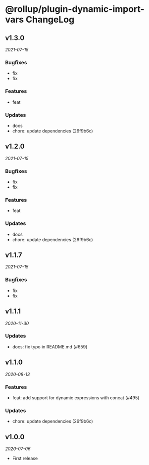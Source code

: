 # @rollup/plugin-dynamic-import-vars ChangeLog

## v1.3.0

_2021-07-15_

### Bugfixes

- fix
- fix

### Features

- feat

### Updates

- docs
- chore: update dependencies (26f9b6c)

## v1.2.0

_2021-07-15_

### Bugfixes

- fix
- fix

### Features

- feat

### Updates

- docs
- chore: update dependencies (26f9b6c)

## v1.1.7

_2021-07-15_

### Bugfixes

- fix
- fix

## v1.1.1

_2020-11-30_

### Updates

- docs: fix typo in README.md (#659)

## v1.1.0

_2020-08-13_

### Features

- feat: add support for dynamic expressions with concat (#495)

### Updates

- chore: update dependencies (26f9b6c)

## v1.0.0

_2020-07-06_

- First release
